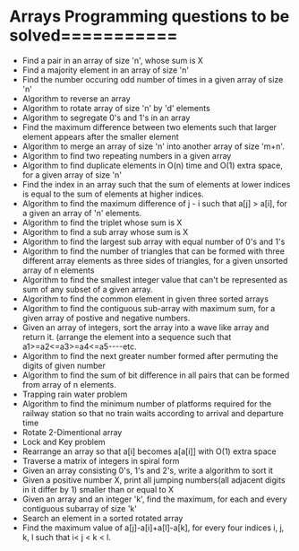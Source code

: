 # Arrays Programming questions to be solved===========
* Find a pair in an array of size 'n', whose sum is X
* Find a majority element in an array of size 'n'
* Find the number occuring odd number of times in a given array of size 'n'
* Algorithm to reverse an array
* Algorithm to rotate array of size 'n' by 'd' elements
* Algorithm to segregate 0's and 1's in an array
* Find the maximum difference between two elements such that larger element appears after the smaller element
* Algorithm to merge an array of size 'n' into another array of size 'm+n'.
* Algorithm to find two repeating numbers in a given array
* Algorithm to find duplicate elements in O(n) time and O(1) extra space, for a given array of size 'n'
* Find the index in an array such that the sum of elements at lower indices is equal to the sum of elements at higher indices.
* Algorithm to find the maximum difference of j - i such that a[j] > a[i], for a given an array of 'n' elements.
* Algorithm to find the triplet whose sum is X
* Algorithm to find a sub array whose sum is X
* Algorithm to find the largest sub array with equal number of 0's and 1's
* Algorithm to find the number of triangles that can be formed with three different array elements as three sides of triangles, for a given unsorted array of n elements
* Algorithm to find the smallest integer value that can't be represented as sum of any subset of a given array.
* Algorithm to find the common element in given three sorted arrays
* Algorithm to find the contiguous sub-array with maximum sum, for a given array of postive and negative numbers.
* Given an array of integers, sort the array into a wave like array and return it. (arrange the element into a sequence such that a1>=a2<=a3>=a4<=a5----etc.
* Algorithm to find the next greater number formed after permuting the digits of given number
* Algorithm to find the sum of bit difference in all pairs that can be formed from array of n elements.
* Trapping rain water problem
* Algorithm to find the minimum number of platforms required for the railway station so that no train waits according to arrival and departure time
* Rotate 2-Dimentional array
* Lock and Key problem
* Rearrange an array so that a[i] becomes a[a[i]] with O(1) extra space
* Traverse a matrix of integers in spiral form
* Given an array consisting 0's, 1's and 2's, write a algorithm to sort it
* Given a positive number X, print all jumping numbers(all adjacent digits in it differ by 1) smaller than or equal to X
* Given an array and an integer 'k', find the maximum, for each and every contiguous subarray of size 'k'
* Search an element in a sorted rotated array
* Find the maximum value of a[j]-a[i]+a[l]-a[k], for every four indices i, j, k, l such that i< j < k < l.